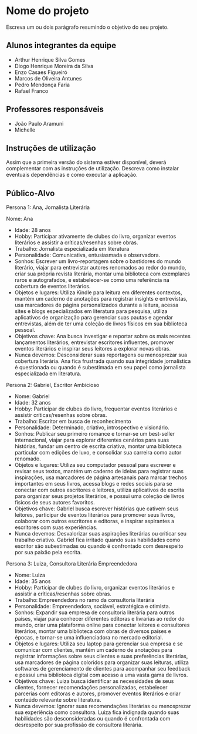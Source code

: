 # Nome do projeto

Escreva um ou dois parágrafo resumindo o objetivo do seu projeto.

## Alunos integrantes da equipe

* Arthur Henrique Silva Gomes
* Diogo Henrique Moreira da Silva
* Enzo Casaes Figueiró
* Marcos de Oliveira Antunes
* Pedro Mendonça Faria
* Rafael Franco

## Professores responsáveis

* João Paulo Aramuni
* Michelle

## Instruções de utilização

Assim que a primeira versão do sistema estiver disponível, deverá complementar com as instruções de utilização. Descreva como instalar eventuais dependências e como executar a aplicação.

## Público-Alvo

Persona 1: Ana, Jornalista Literária 

Nome: Ana 
* Idade: 28 anos 
* Hobby: Participar ativamente de clubes do livro, organizar eventos literários e assistir a críticas/resenhas sobre obras. 
* Trabalho: Jornalista especializada em literatura 
* Personalidade: Comunicativa, entusiasmada e observadora. 
* Sonhos: Escrever um livro-reportagem sobre o bastidores do mundo literário, viajar para entrevistar autores renomados ao redor do mundo, criar sua própria revista literária, montar uma biblioteca com exemplares raros e autografados, e estabelecer-se como uma referência na cobertura de eventos literários. 
* Objetos e lugares: Utiliza Kindle para leitura em diferentes contextos, mantém um caderno de anotações para registrar insights e entrevistas, usa marcadores de página personalizados durante a leitura, acessa sites e blogs especializados em literatura para pesquisa, utiliza aplicativos de organização para gerenciar suas pautas e agendar entrevistas, além de ter uma coleção de livros físicos em sua biblioteca pessoal. 
* Objetivos chave: Ana busca investigar e reportar sobre os mais recentes lançamentos literários, entrevistar escritores influentes, promover eventos literários e inspirar seus leitores a explorar novas obras. 
* Nunca devemos: Desconsiderar suas reportagens ou menosprezar sua cobertura literária. Ana fica frustrada quando sua integridade jornalística é questionada ou quando é subestimada em seu papel como jornalista especializada em literatura.

Persona 2: Gabriel, Escritor Ambicioso 
 
* Nome: Gabriel 
* Idade: 32 anos 
* Hobby: Participar de clubes do livro, frequentar eventos literários e assistir críticas/resenhas sobre obras. 
* Trabalho: Escritor em busca de reconhecimento 
* Personalidade: Determinado, criativo, introspectivo e visionário. 
* Sonhos: Publicar seu primeiro romance e tornar-se um best-seller internacional, viajar para explorar diferentes cenários para suas histórias, fundar um centro de escrita criativa, montar uma biblioteca particular com edições de luxo, e consolidar sua carreira como autor renomado. 
* Objetos e lugares: Utiliza seu computador pessoal para escrever e revisar seus textos, mantém um caderno de ideias para registrar suas inspirações, usa marcadores de página artesanais para marcar trechos importantes em seus livros, acessa blogs e redes sociais para se conectar com outros escritores e leitores, utiliza aplicativos de escrita para organizar seus projetos literários, e possui uma coleção de livros físicos de seus autores favoritos. 
* Objetivos chave: Gabriel busca escrever histórias que cativem seus leitores, participar de eventos literários para promover seus livros, colaborar com outros escritores e editoras, e inspirar aspirantes a escritores com suas experiências. 
* Nunca devemos: Desvalorizar suas aspirações literárias ou criticar seu trabalho criativo. Gabriel fica irritado quando suas habilidades como escritor são subestimadas ou quando é confrontado com desrespeito por sua paixão pela escrita. 

Persona 3: Luiza, Consultora Literária Empreendedora 

* Nome: Luiza 
* Idade: 35 anos 
* Hobby: Participar de clubes do livro, organizar eventos literários e assistir a críticas/resenhas sobre obras. 
* Trabalho: Empreendedora no ramo da consultoria literária 
* Personalidade: Empreendedora, sociável, estratégica e otimista. 
* Sonhos: Expandir sua empresa de consultoria literária para outros países, viajar para conhecer diferentes editoras e livrarias ao redor do mundo, criar uma plataforma online para conectar leitores e consultores literários, montar uma biblioteca com obras de diversos países e épocas, e tornar-se uma influenciadora no mercado editorial. 
* Objetos e lugares: Utiliza seu laptop para gerenciar sua empresa e se comunicar com clientes, mantém um caderno de anotações para registrar informações sobre seus clientes e suas preferências literárias, usa marcadores de página coloridos para organizar suas leituras, utiliza softwares de gerenciamento de clientes para acompanhar seu feedback e possui uma biblioteca digital com acesso a uma vasta gama de livros. 
* Objetivos chave: Luiza busca identificar as necessidades de seus clientes, fornecer recomendações personalizadas, estabelecer parcerias com editoras e autores, promover eventos literários e criar conteúdo relevante sobre literatura. 
* Nunca devemos: Ignorar suas recomendações literárias ou menosprezar sua experiência como consultora. Luiza fica indignada quando suas habilidades são desconsideradas ou quando é confrontada com desrespeito por sua profissão de consultora literária. 

 
